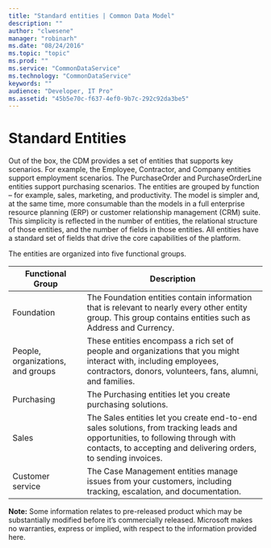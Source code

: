 ```yaml
---
title: "Standard entities | Common Data Model"
description: ""
author: "clwesene"
manager: "robinarh"
ms.date: "08/24/2016"
ms.topic: "topic"
ms.prod: ""
ms.service: "CommonDataService"
ms.technology: "CommonDataService"
keywords: ""
audience: "Developer, IT Pro"
ms.assetid: "45b5e70c-f637-4ef0-9b7c-292c92da3be5"
---
```


# Standard Entities

Out of the box, the CDM provides a set of entities that supports key scenarios. For example, the Employee, Contractor, and Company entities support employment scenarios. The PurchaseOrder and PurchaseOrderLine entities support purchasing scenarios. The entities are grouped by function – for example, sales, marketing, and productivity. The model is simpler and, at the same time, more consumable than the models in a full enterprise resource planning (ERP) or customer relationship management (CRM) suite. This simplicity is reflected in the number of entities, the relational structure of those entities, and the number of fields in those entities. All entities have a standard set of fields that drive the core capabilities of the platform.

The entities are organized into five functional groups.

Functional Group	| Description
--- | ---
Foundation | The Foundation entities contain information that is relevant to nearly every other entity group. This group contains entities such as Address and Currency.
People, organizations, and groups |	These entities encompass a rich set of people and organizations that you might interact with, including employees, contractors, donors, volunteers, fans, alumni, and families.
Purchasing |The Purchasing entities let you create purchasing solutions.
Sales |The Sales entities let you create end-to-end sales solutions, from tracking leads and opportunities, to following through with contacts, to accepting and delivering orders, to sending invoices.
Customer service | The Case Management entities manage issues from your customers, including tracking, escalation, and documentation.

__Note:__ Some information relates to pre-released product which may be substantially modified before it’s commercially released. Microsoft makes no warranties, express or implied, with respect to the information provided here.
